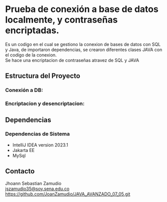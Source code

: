 # Prueba de conexión a base de datos localmente, y contraseñas encriptadas.

Es un codigo en el cual se gestiono la conexion de bases de datos con SQL y Java, de importaron dependencias, se crearon diferentes clases JAVA con el codigo de la conexion. <br>
Se hace una encriptacion de contraseñas atravez de SQL y JAVA

## Estructura del Proyecto

### Conexión a DB:

  
### Encriptacion y desencriptacion:
  

## Dependencias

### Dependencias de Sistema
- IntelliJ IDEA version 2023.1 <br>
- Jakarta EE <br>
- MySql

## Contacto
Jhoann Sebastian Zamudio <br>
jszamudio35@soy.sena.edu.co <br>
https://github.com/JoanZamudio/JAVA_AVANZADO_07_05.git
